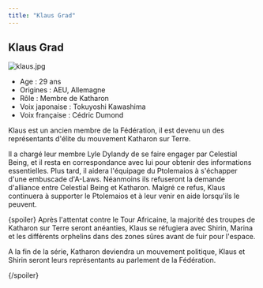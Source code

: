 ```yaml
---
title: "Klaus Grad"
---
```


Klaus Grad
----------

![klaus.jpg](/images/stories/saga/gundam00/persos/s2/klaus.jpg "klaus.jpg")
- Age : 29 ans  
- Origines : AEU, Allemagne  
- Rôle : Membre de Katharon  
- Voix japonaise : Tokuyoshi Kawashima  
- Voix française : Cédric Dumond


Klaus est un ancien membre de la Fédération, il est devenu un des représentants d'élite du mouvement Katharon sur Terre.


Il a chargé leur membre Lyle Dylandy de se faire engager par Celestial Being, et il resta en correspondance avec lui pour obtenir des informations essentielles. Plus tard, il aidera l'équipage du Ptolemaios à s'échapper d'une embuscade d'A-Laws. Néanmoins ils refuseront la demande d'alliance entre Celestial Being et Katharon. Malgré ce refus, Klaus continuera à supporter le Ptolemaios et à leur venir en aide lorsqu'ils le peuvent.


{spoiler}
Après l'attentat contre le Tour Africaine, la majorité des troupes de Katharon sur Terre seront anéanties, Klaus se réfugiera avec Shirin, Marina et les différents orphelins dans des zones sûres avant de fuir pour l'espace.


A la fin de la série, Katharon deviendra un mouvement politique, Klaus et Shirin seront leurs représentants au parlement de la Fédération.


{/spoiler}